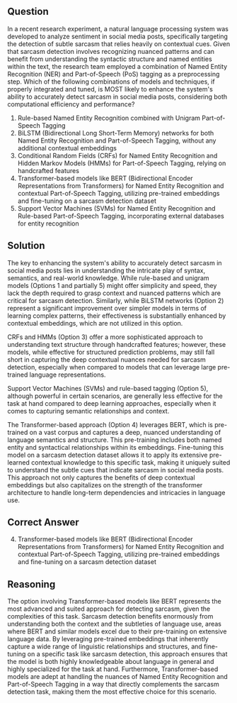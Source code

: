 ## Question
In a recent research experiment, a natural language processing system was developed to analyze sentiment in social media posts, specifically targeting the detection of subtle sarcasm that relies heavily on contextual cues. Given that sarcasm detection involves recognizing nuanced patterns and can benefit from understanding the syntactic structure and named entities within the text, the research team employed a combination of Named Entity Recognition (NER) and Part-of-Speech (PoS) tagging as a preprocessing step. Which of the following combinations of models and techniques, if properly integrated and tuned, is MOST likely to enhance the system's ability to accurately detect sarcasm in social media posts, considering both computational efficiency and performance?

1. Rule-based Named Entity Recognition combined with Unigram Part-of-Speech Tagging
2. BiLSTM (Bidirectional Long Short-Term Memory) networks for both Named Entity Recognition and Part-of-Speech Tagging, without any additional contextual embeddings
3. Conditional Random Fields (CRFs) for Named Entity Recognition and Hidden Markov Models (HMMs) for Part-of-Speech Tagging, relying on handcrafted features
4. Transformer-based models like BERT (Bidirectional Encoder Representations from Transformers) for Named Entity Recognition and contextual Part-of-Speech Tagging, utilizing pre-trained embeddings and fine-tuning on a sarcasm detection dataset
5. Support Vector Machines (SVMs) for Named Entity Recognition and Rule-based Part-of-Speech Tagging, incorporating external databases for entity recognition

## Solution
The key to enhancing the system's ability to accurately detect sarcasm in social media posts lies in understanding the intricate play of syntax, semantics, and real-world knowledge. While rule-based and unigram models (Options 1 and partially 5) might offer simplicity and speed, they lack the depth required to grasp context and nuanced patterns which are critical for sarcasm detection. Similarly, while BiLSTM networks (Option 2) represent a significant improvement over simpler models in terms of learning complex patterns, their effectiveness is substantially enhanced by contextual embeddings, which are not utilized in this option.

CRFs and HMMs (Option 3) offer a more sophisticated approach to understanding text structure through handcrafted features; however, these models, while effective for structured prediction problems, may still fall short in capturing the deep contextual nuances needed for sarcasm detection, especially when compared to models that can leverage large pre-trained language representations.

Support Vector Machines (SVMs) and rule-based tagging (Option 5), although powerful in certain scenarios, are generally less effective for the task at hand compared to deep learning approaches, especially when it comes to capturing semantic relationships and context.

The Transformer-based approach (Option 4) leverages BERT, which is pre-trained on a vast corpus and captures a deep, nuanced understanding of language semantics and structure. This pre-training includes both named entity and syntactical relationships within its embeddings. Fine-tuning this model on a sarcasm detection dataset allows it to apply its extensive pre-learned contextual knowledge to this specific task, making it uniquely suited to understand the subtle cues that indicate sarcasm in social media posts. This approach not only captures the benefits of deep contextual embeddings but also capitalizes on the strength of the transformer architecture to handle long-term dependencies and intricacies in language use.

## Correct Answer
4. Transformer-based models like BERT (Bidirectional Encoder Representations from Transformers) for Named Entity Recognition and contextual Part-of-Speech Tagging, utilizing pre-trained embeddings and fine-tuning on a sarcasm detection dataset

## Reasoning
The option involving Transformer-based models like BERT represents the most advanced and suited approach for detecting sarcasm, given the complexities of this task. Sarcasm detection benefits enormously from understanding both the context and the subtleties of language use, areas where BERT and similar models excel due to their pre-training on extensive language data. By leveraging pre-trained embeddings that inherently capture a wide range of linguistic relationships and structures, and fine-tuning on a specific task like sarcasm detection, this approach ensures that the model is both highly knowledgeable about language in general and highly specialized for the task at hand. Furthermore, Transformer-based models are adept at handling the nuances of Named Entity Recognition and Part-of-Speech Tagging in a way that directly complements the sarcasm detection task, making them the most effective choice for this scenario.